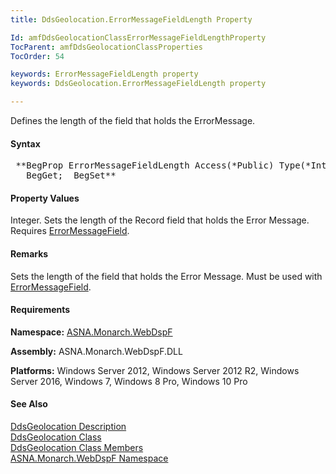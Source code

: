 ```yaml
---
title: DdsGeolocation.ErrorMessageFieldLength Property

Id: amfDdsGeolocationClassErrorMessageFieldLengthProperty
TocParent: amfDdsGeolocationClassProperties
TocOrder: 54

keywords: ErrorMessageFieldLength property
keywords: DdsGeolocation.ErrorMessageFieldLength property

---
```


Defines the length of the field that holds the ErrorMessage.

#### Syntax
<pre class="prettyprint"> **BegProp ErrorMessageFieldLength Access(*Public) Type(*Int)
   BegGet;  BegSet** </pre>

#### Property Values
Integer. Sets the length of the Record field that holds the Error Message. Requires [ErrorMessageField](amfDdsGeolocationClassErrorMessageFieldProperty.html).

#### Remarks
Sets the length of the field that holds the Error Message. Must be used with [ErrorMessageField](amfDdsGeolocationClassErrorMessageFieldProperty.html).

#### Requirements
**Namespace:** [ASNA.Monarch.WebDspF](amfWebDspFNamespace.html)

**Assembly:** ASNA.Monarch.WebDspF.DLL

**Platforms:** Windows Server 2012, Windows Server 2012 R2, Windows Server 2016, Windows 7, Windows 8 Pro, Windows 10 Pro

#### See Also
[DdsGeolocation Description](amfUnderstandingGeoloc.html)<br /> [ DdsGeolocation Class](amfDdsGeolocationClass.html) <br /> [ DdsGeolocation Class Members](amfDdsGeolocationClassMembers.html) <br /> [ ASNA.Monarch.WebDspF Namespace](amfWebDspFNamespace.html) 
